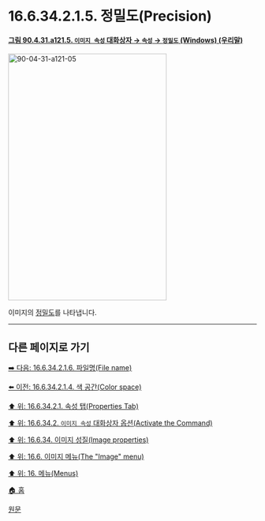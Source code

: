 # 16.6.34.2.1.5. 정밀도(Precision)

<a id="90-04-31-a121-05"></a>

#### [그림 90.4.31.a121.5. `이미지 속성` 대화상자 → `속성` → `정밀도` (Windows) (우리말)](./90-04-0031-image_properties.md#90-04-31-a121-05)
<img width="321" height="500" alt="90-04-31-a121-05" src="https://github.com/user-attachments/assets/e1172a20-2a01-42f0-82cf-a3dbb789bfee" />

이미지의 [정밀도](./19-glossaryx-precision.md)를 나타냅니다.

***

## 다른 페이지로 가기

[➡️ 다음: 16.6.34.2.1.6. 파일명(File name)](./16-06-34-02-01-06-file_name.md)

[⬅️ 이전: 16.6.34.2.1.4. 색 공간(Color space)](./16-06-34-02-01-04-color_space.md)

[⬆️ 위: 16.6.34.2.1. 속성 탭(Properties Tab)](./16-06-34-02-01-00-properties_tab.md)

[⬆️ 위: 16.6.34.2. `이미지 속성` 대화상자 옵션(Activate the Command)](./16-06-34-02-00-options.md)

[⬆️ 위: 16.6.34. 이미지 성질(Image properties)](./16-06-34-00-image-properties.md)

[⬆️ 위: 16.6. 이미지 메뉴(The "Image" menu)](./16-06-00-the-image-menu.md)

[⬆️ 위: 16. 메뉴(Menus)](./16-00-menus.md)

[🏠 홈](./00-home.md)

[원문](https://docs.gimp.org/2.10/ko/gimp-image-properties.html#idm28235)
